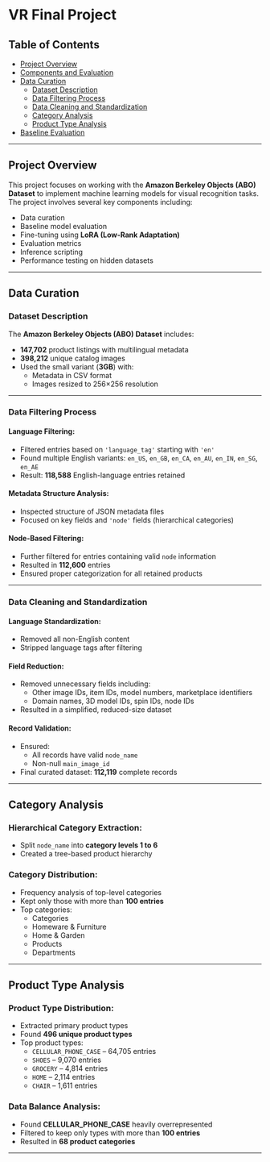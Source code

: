 # VR Final Project

## Table of Contents

- [Project Overview](#project-overview)  
- [Components and Evaluation](#components-and-evaluation)  
- [Data Curation](#data-curation)  
  - [Dataset Description](#dataset-description)  
  - [Data Filtering Process](#data-filtering-process)  
  - [Data Cleaning and Standardization](#data-cleaning-and-standardization)  
  - [Category Analysis](#category-analysis)  
  - [Product Type Analysis](#product-type-analysis)  
- [Baseline Evaluation](#baseline-evaluation)  
 

---

## Project Overview

This project focuses on working with the **Amazon Berkeley Objects (ABO) Dataset** to implement machine learning models for visual recognition tasks. The project involves several key components including:

- Data curation  
- Baseline model evaluation  
- Fine-tuning using **LoRA (Low-Rank Adaptation)**  
- Evaluation metrics  
- Inference scripting  
- Performance testing on hidden datasets  

---



## Data Curation

### Dataset Description

The **Amazon Berkeley Objects (ABO) Dataset** includes:

- **147,702** product listings with multilingual metadata  
- **398,212** unique catalog images  
- Used the small variant (**3GB**) with:
  - Metadata in CSV format  
  - Images resized to 256×256 resolution  

---

### Data Filtering Process

#### Language Filtering:

- Filtered entries based on `'language_tag'` starting with `'en'`
- Found multiple English variants: `en_US`, `en_GB`, `en_CA`, `en_AU`, `en_IN`, `en_SG`, `en_AE`
- Result: **118,588** English-language entries retained

#### Metadata Structure Analysis:

- Inspected structure of JSON metadata files  
- Focused on key fields and `'node'` fields (hierarchical categories)

#### Node-Based Filtering:

- Further filtered for entries containing valid `node` information  
- Resulted in **112,600** entries  
- Ensured proper categorization for all retained products

---

### Data Cleaning and Standardization

#### Language Standardization:

- Removed all non-English content  
- Stripped language tags after filtering  

#### Field Reduction:

- Removed unnecessary fields including:
  - Other image IDs, item IDs, model numbers, marketplace identifiers  
  - Domain names, 3D model IDs, spin IDs, node IDs  
- Resulted in a simplified, reduced-size dataset

#### Record Validation:

- Ensured:
  - All records have valid `node_name`  
  - Non-null `main_image_id`  
- Final curated dataset: **112,119** complete records  

---

## Category Analysis

### Hierarchical Category Extraction:

- Split `node_name` into **category levels 1 to 6**  
- Created a tree-based product hierarchy  

### Category Distribution:

- Frequency analysis of top-level categories  
- Kept only those with more than **100 entries**  
- Top categories:
  - Categories  
  - Homeware & Furniture  
  - Home & Garden  
  - Products  
  - Departments  

---

## Product Type Analysis

### Product Type Distribution:

- Extracted primary product types  
- Found **496 unique product types**  
- Top product types:
  - `CELLULAR_PHONE_CASE` – 64,705 entries  
  - `SHOES` – 9,070 entries  
  - `GROCERY` – 4,814 entries  
  - `HOME` – 2,114 entries  
  - `CHAIR` – 1,611 entries  

### Data Balance Analysis:

- Found **CELLULAR_PHONE_CASE** heavily overrepresented  
- Filtered to keep only types with more than **100 entries**  
- Resulted in **68 product categories**

---






